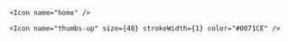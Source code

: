 ```
<Icon name="home" />
```

```
<Icon name="thumbs-up" size={48} strokeWidth={1} color="#0071CE" />
```